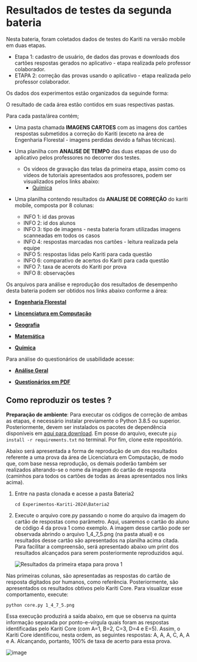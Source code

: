 # Resultados de testes da segunda bateria

Nesta bateria, foram coletados dados de testes do Kariti na versão mobile em duas etapas.
  * Etapa 1: cadastro de usuário, de dados das provas e downloads dos cartões respostas gerados no aplicativo - etapa realizada pelo professor colaborador.
  * ETAPA 2: correção das provas usando o aplicativo - etapa realizada pelo professor colaborador.

Os dados dos experimentos estão organizados da seguinde forma:

O resultado de cada área estão contidos em suas respectivas pastas.

Para cada pasta/área contém;
* Uma pasta chamada **IMAGENS CARTOES** com as imagens dos cartões respostas submetidos a correção do Kariti (exceto na área de Engenharia Florestal - imagens perdidas devido a falhas técnicas).

* Uma planilha com **ANALISE DE TEMPO** das duas etapas de uso do aplicativo pelos professores no decorrer dos testes.
   * Os vídeos de gravação das telas da primeira etapa, assim como os vídeos de tutoriais apresentados aos professores, podem ser visualizados pelos links abaixo:
     *  [Química](https://docs.google.com/document/d/1Da5ND0qAeUwXg5haQ5nSaWDUGtZiarU_nzpPA3CqOFo/edit?usp=sharing)

* Uma planilha contendo resultados da **ANALISE DE CORREÇÃO** do kariti mobile, composta por 8 colunas:
  
  * INFO 1: id das provas                            
  * INFO 2: id dos alunos                            
  * INFO 3: tipo de imagens - nesta bateria foram utilizadas imagens scanneadas em todos os casos                         
  * INFO 4: respostas marcadas nos cartões - leitura realizada pela equipe           
  * INFO 5: respostas lidas pelo Kariti para cada questão
  * INFO 6: comparativo de acertos do Kariti para cada questão
  * INFO 7: taxa de acerots do Kariti por prova
  * INFO 8: observações

 Os arquivos para análise e reprodução dos resultados de desempenho desta bateria podem ser obtidos nos links abaixo conforme a área:
  
  * [**Engenharia Florestal**](https://drive.google.com/drive/folders/14uIozrXHh0BCOEHawuRp_c6qrZ4pbu7Q?usp=drive_link)
  
  * [**Lincenciatura em Computação**](https://drive.google.com/drive/folders/1l5dHVSxe7SEiiKj484sp95ijBvIIBZ0A?usp=drive_link)
  
  * [**Geografia**](https://drive.google.com/drive/folders/1sBXvPwhwC2b2NImfYKWcWyDsT0q2mqxS?usp=drive_link)
  
  * [**Matemática**](https://drive.google.com/drive/folders/1sOm6uM0J-JmPTe4DNyII7n9HcAxEYRby?usp=drive_link)
  
  * [**Química**](https://drive.google.com/drive/folders/1_WGwChqmGMq-wP0reLwYYpi-h15OvB5F?usp=drive_link)

Para análise do questionários de usabilidade acesse: 

  * [**Análise Geral**](https://docs.google.com/spreadsheets/d/1mEh-yzPsXIu1RUQJ5Xb0T9VTLs5ajxbj/edit?usp=drive_link&ouid=109582750218571513653&rtpof=true&sd=true)
    
  * [**Questionários em PDF**](https://drive.google.com/file/d/18oFe8FsUObIQHJtASptPAx4uvexFBck2/view?usp=drive_link)

## Como reproduzir os testes ?

**Preparação de ambiente**: Para executar os códigos de correção de ambas as etapas, é necessário instalar previamente o Python 3.8.5 ou superior. Posteriormente, devem ser instalados os pacotes de dependência disponíveis em [aqui para download](../requirements.txt). Em posse do arquivo, execute `pip install -r requirements.txt` no terminal. Por fim, clone este repositório.

Abaixo será apresentada a forma de reprodução de um dos resultados referente a uma prova da área de Licenciatura em Computação, de modo que, com base nessa reprodução, os demais poderão também ser realizados alterando-se o nome da imagem do cartão de resposta (caminhos para todos os cartões de todas as áreas apresentados nos links acima).

1. Entre na pasta clonada e acesse a pasta Bateria2

   ```
   cd Experimentos-Kariti-2024\Bateria2
   ```
   
2. Execute o arquivo core.py passando o nome do arquivo da imagem do cartão de respostas como parâmetro. Aqui, usaremos o cartão do aluno de código 4 da prova 1 como exemplo. A imagem desse cartão pode ser observada abrindo o arquivo 1_4_7_5.png (na pasta atual) e os resultados desse cartão são apresentados na planilha acima citada. Para facilitar a compreensão, será apresentado abaixo um print dos resultados alcançados para serem posteriormente reproduzidos aqui.

   ![Resultados da primeira etapa para prova 1](https://github.com/user-attachments/assets/0e861a92-011c-414e-97cb-d0ad73ec66bf)


Nas primeiras colunas, são apresentadas as respostas do cartão de resposta digitados por humanos, como referência. Posteriormente, são apresentados os resultados obtivos pelo Kariti Core. Para visualizar esse comportamento, execute:

```
python core.py 1_4_7_5.png
```
Essa execução produzirá a saída abaixo, em que se observa na quinta informação separada por ponto-e-vírgula quais foram as respostas identificadas pelo Kariti Core (com A=1, B=2, C=3, D=4 e E=5). Assim, o Kariti Core identificou, nesta ordem, as seguintes respostas: A, A, A, C, A, A e A. Alcançando, portanto, 100% de taxa de acerto para essa prova.

![image](https://github.com/user-attachments/assets/39de578b-2a55-40a8-aa0f-506797f9c2a7)
